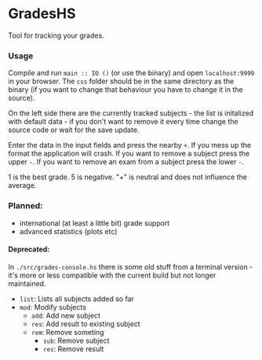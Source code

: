 GradesHS
========

Tool for tracking your grades.


### Usage
Compile and run `main :: IO ()` (or use the binary) and open `localhost:9999` in your browser.
The `css` folder should be in the same directory as the binary (if you want to change that behaviour you have to change it in the source).

On the left side there are the currently tracked subjects - the list is initalized with default data - if you don't want to remove it every time change the source code or wait for the save update.

Enter the data in the input fields and press the nearby `+`. If you mess up the format the application will crash.
If you want to remove a subject press the upper `-`. If you want to remove an exam from a subject press the lower  `-`.

1 is the best grade. 5 is negative. "+" is neutral and does not influence the average.

### Planned:
- international (at least a little bit) grade support
- advanced statistics (plots etc)



#### Deprecated:
In `./src/grades-console.hs` there is some old stuff from a terminal version - it's more or less compatible with the current build but not longer maintained.

- `list`: Lists all subjects added so far
- `mod`:  Modify subjects
  - `add`:  Add new subject
  - `res`:  Add result to existing subject
  - `rem`:  Remove someting
    - `sub`:  Remove subject
    - `res`:  Remove result

